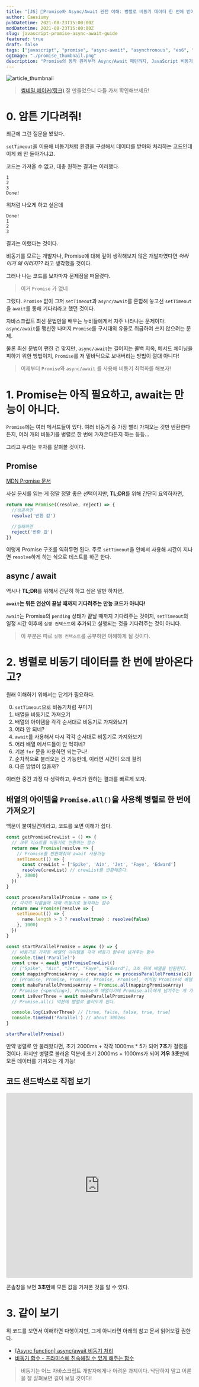 ```yaml
---
title: "[JS] 🚀Promise와 Async/Await 완전 이해: 병렬로 비동기 데이터 한 번에 받아오기"
author: Caesiumy
pubDatetime: 2021-08-23T15:00:00Z
modDatetime: 2021-08-23T15:00:00Z
slug: javascript-promise-async-await-guide
featured: true
draft: false
tags: ["javascript", "promise", "async-await", "asynchronous", "es6", "tutorial", "parallel"]
ogImage: "./promise_thumbnail.png"
description: "Promise의 동작 원리부터 Async/Await 패턴까지, JavaScript 비동기 처리 완벽 가이드"
---
```


![article_thumbnail](./promise_thumbnail.png)

> [썸네일 메이커(링크)](https://velog.io/@oneook/%EC%8D%B8%EB%84%A4%EC%9D%BC-%EB%A9%94%EC%9D%B4%EC%BB%A4Thumbnail-Maker-Toy-Project)
> 잘 만들었으니 다들 가서 확인해보세요!

# 0. 암튼 기다려줘!

최근에 그런 질문을 봤었다.

`setTimeout`을 이용해 비동기처럼 환경을 구성해서 데이터를 받아와 처리하는 코드인데 이게 왜 안 돌아가냐고.

코드는 가져올 수 없고, 대충 원하는 결과는 이러했다.

```
1
2
3
Done!
```

위처럼 나오게 하고 싶은데

```
Done!
1
2
3
```

결과는 이랬다는 것이다.

비동기를 모르는 개발자나, Promise에 대해 깊이 생각해보지 않은 개발자였다면 _어라 이거 왜 이러지??_ 라고 생각했을 것이다.

그러나 나는 코드를 보자마자 문제점을 떠올렸다.

> 이거 `Promise` 가 없네

그랬다. `Promise` 없이 그저 `setTimeout`과 `async/await`를 혼합해 놓고선 `setTimeout`을 `await`를 통해 기다리라고 했던 것이다.

자바스크립트 최신 문법만을 배우는 뉴비들에게서 자주 나타나는 문제이다. `async/await`를 맹신한 나머지 `Promise`를 구시대의 유물로 취급하여 쓰지 않으려는 문제.

물론 최신 문법이 편한 건 맞지만, `async/await`는 길어지는 콜백 지옥, 메서드 체이닝을 피하기 위한 방법이지, `Promise`를 저 밑바닥으로 보내버리는 방법이 절대 아니다!

> 이제부터 `Promise`와 `async/await` 를 사용해 비동기 최적화를 해보자!

# 1. Promise는 아직 필요하고, await는 만능이 아니다.

`Promise`에는 여러 메서드들이 있다. 여러 비동기 중 가장 빨리 가져오는 것만 반환한다든지, 여러 개의 비동기를 병렬로 한 번에 가져온다든지 하는 등등...

그리고 우리는 후자를 살펴볼 것이다.

## Promise

[MDN Promise 문서](https://developer.mozilla.org/ko/docs/Web/JavaScript/Reference/Global_Objects/Promise)

사실 문서를 읽는 게 정말 정말 좋은 선택이지만, **TL;DR**를 위해 간단히 요약하자면,

```js
return new Promise((resolve, reject) => {
  //성공하면
  resolve('반환 값')

  //실패하면
  reject('반환 값')
})
```

이렇게 Promise 구조를 익혀두면 된다.
주로 `setTimeout`을 안에서 사용해 시간이 지나면 `resolve`하게 하는 식으로 테스트를 하곤 한다.

## async / await

역시나 **TL;DR**를 위해서 간단히 하고 싶은 말만 하자면,

**`await`는 뭐든 연산이 끝날 때까지 기다려주는 만능 코드가 아니다!**

`await`는 Promise의 `pending` 상태가 끝날 때까지 기다려주는 것이지, `setTimeout`의 일정 시간 이후에 `실행 컨텍스트`에 추가되고 실행되는 것을 기다려주는 것이 아니다.

> 이 부분은 따로 `실행 컨텍스트`를 공부하면 이해하게 될 것이다.

# 2. 병렬로 비동기 데이터를 한 번에 받아온다고?

원래 이해하기 위해서는 단계가 필요하다.

0. `setTimeout`으로 비동기처럼 꾸미기
1. 배열을 비동기로 가져오기
1. 배열의 아이템을 각각 순서대로 비동기로 가져와보기
1. 어라 안 되네?
1. `await`를 사용해서 다시 각각 순서대로 비동기로 가져와보기
1. 어라 배열 메서드들이 안 먹히네?
1. 기본 `for` 문을 사용하면 되는구나!
1. 순차적으로 불러오는 건 가능한데, 이러면 시간이 오래 걸려
1. 다른 방법이 없을까?

이러한 중간 과정 다 생략하고, 우리가 원하는 결과를 빠르게 보자.

## 배열의 아이템을 `Promise.all()`을 사용해 병렬로 한 번에 가져오기

백문이 불여일견이라고, 코드를 보면 이해가 쉽다.

```js
const getPromiseCrewList = () => {
  // 크루 리스트를 비동기로 반환하는 함수
  return new Promise(resolve => {
    // Promise를 반환해줘야 await 사용가능
    setTimeout(() => {
      const crewList = ['Spike', 'Ain', 'Jet', 'Faye', 'Edward']
      resolve(crewList) // crewList를 반환해준다.
    }, 2000)
  })
}

const processParallelPromise = name => {
  // 각각의 이름들에 대해 비동기로 동작하는 함수
  return new Promise(resolve => {
    setTimeout(() => {
      name.length > 3 ? resolve(true) : resolve(false)
    }, 1000)
  })
}

const startParallelPromise = async () => {
  // 비동기로 가져온 배열의 아이템을 각각 비동기 함수에 넘겨주는 함수
  console.time('Parallel')
  const crew = await getPromiseCrewList()
  // ["Spike", "Ain", "Jet", "Faye", "Edward"], 3초 뒤에 배열을 반환한다.
  const mappingPromiseArray = crew.map(c => processParallelPromise(c))
  // [Promise, Promise, Promise, Promise, Promise], 이처럼 Promise의 배열로 만들어준다.
  const makeParallelPromiseArray = Promise.all(mappingPromiseArray)
  // Promise {<pending>}, Promise의 배열이기에 Promise.all에게 넘겨주는 게 가능해진다.
  const isOverThree = await makeParallelPromiseArray
  // Promise.all() 덕분에 병렬로 불러오게 된다.

  console.log(isOverThree) // [true, false, false, true, true]
  console.timeEnd('Parallel') // about 3002ms
}

startParallelPromise()
```

만약 병렬로 안 불러왔다면, 초기 2000ms + 각각 1000ms \* 5가 되어 **7초**가 걸렸을 것이다.
하지만 병렬로 불러온 덕분에 초기 2000ms + 1000ms가 되어 **겨우 3초**만에 모든 데이터를 가져오는 게 가능!

## 코드 샌드박스로 직접 보기

<iframe src="https://codesandbox.io/embed/ecstatic-agnesi-d575o?expanddevtools=1&fontsize=14&hidenavigation=1&theme=dark"
     style="width:100%; height:500px; border:0; border-radius: 4px; overflow:hidden;"
     title="ecstatic-agnesi-d575o"
     allow="accelerometer; ambient-light-sensor; camera; encrypted-media; geolocation; gyroscope; hid; microphone; midi; payment; usb; vr; xr-spatial-tracking"
     sandbox="allow-forms allow-modals allow-popups allow-presentation allow-same-origin allow-scripts"
></iframe>

콘솔창을 보면 **3초만**에 모든 값을 가져온 것을 알 수 있다.

# 3. 같이 보기

위 코드를 보면서 이해하면 다행이지만, 그게 아니라면 아래의 참고 문서 읽어보길 권한다.

- [[Async function] async/await 비동기 처리](https://mygumi.tistory.com/328)
- [비동기 함수 - 프라미스에 친숙해질 수 있게 해주는 함수](https://developers.google.com/web/fundamentals/primers/async-functions)

> 비동기는 어느 자바스크립트 개발자에게나 어려운 과제이다. 낙담하지 말고 이론을 잘 살펴보면 길이 보일 것이다!